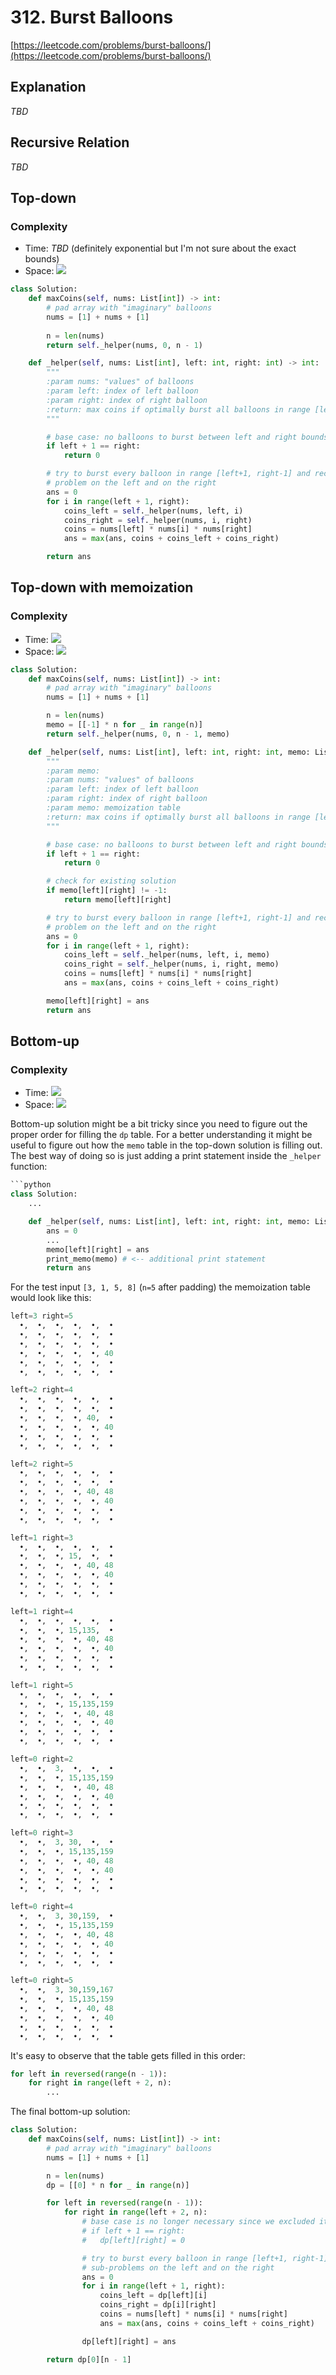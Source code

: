 # 312. Burst Balloons
[https://leetcode.com/problems/burst-balloons/](https://leetcode.com/problems/burst-balloons/)

## Explanation
_TBD_

## Recursive Relation
_TBD_

## Top-down
### Complexity
- Time: _TBD_ (definitely exponential but I'm not sure about the exact bounds)
- Space: <img src="https://render.githubusercontent.com/render/math?math=\mathcal{O}(n)">
```python
class Solution:
    def maxCoins(self, nums: List[int]) -> int:
        # pad array with "imaginary" balloons
        nums = [1] + nums + [1]
        
        n = len(nums)
        return self._helper(nums, 0, n - 1)

    def _helper(self, nums: List[int], left: int, right: int) -> int:
        """
        :param nums: "values" of balloons
        :param left: index of left balloon
        :param right: index of right balloon
        :return: max coins if optimally burst all balloons in range [left+1, right-1]
        """

        # base case: no balloons to burst between left and right bounds
        if left + 1 == right:
            return 0

        # try to burst every balloon in range [left+1, right-1] and recursively solve the
        # problem on the left and on the right
        ans = 0
        for i in range(left + 1, right):
            coins_left = self._helper(nums, left, i)
            coins_right = self._helper(nums, i, right)
            coins = nums[left] * nums[i] * nums[right]
            ans = max(ans, coins + coins_left + coins_right)

        return ans
```

## Top-down with memoization
### Complexity
- Time:  <img src="https://render.githubusercontent.com/render/math?math=\mathcal{O}(n^3)">
- Space: <img src="https://render.githubusercontent.com/render/math?math=\mathcal{O}(n^2)">

```python
class Solution:
    def maxCoins(self, nums: List[int]) -> int:
        # pad array with "imaginary" balloons
        nums = [1] + nums + [1]

        n = len(nums)
        memo = [[-1] * n for _ in range(n)]
        return self._helper(nums, 0, n - 1, memo)

    def _helper(self, nums: List[int], left: int, right: int, memo: List[List[int]]) -> int:
        """
        :param memo:
        :param nums: "values" of balloons
        :param left: index of left balloon
        :param right: index of right balloon
        :param memo: memoization table
        :return: max coins if optimally burst all balloons in range [left+1, right-1]
        """

        # base case: no balloons to burst between left and right bounds
        if left + 1 == right:
            return 0

        # check for existing solution
        if memo[left][right] != -1:
            return memo[left][right]

        # try to burst every balloon in range [left+1, right-1] and recursively solve the
        # problem on the left and on the right
        ans = 0
        for i in range(left + 1, right):
            coins_left = self._helper(nums, left, i, memo)
            coins_right = self._helper(nums, i, right, memo)
            coins = nums[left] * nums[i] * nums[right]
            ans = max(ans, coins + coins_left + coins_right)

        memo[left][right] = ans
        return ans
```

## Bottom-up
### Complexity
- Time:  <img src="https://render.githubusercontent.com/render/math?math=\mathcal{O}(n^3)">
- Space: <img src="https://render.githubusercontent.com/render/math?math=\mathcal{O}(n^2)">

Bottom-up solution might be a bit tricky since you need to figure out the proper order for filling the `dp` table. For a better understanding it might be useful to figure out how the `memo` table in the top-down solution is filling out. The best way of doing so is just adding a print statement inside the `_helper` function:
```python
```python
class Solution:
    ...

    def _helper(self, nums: List[int], left: int, right: int, memo: List[List[int]]) -> int:
        ans = 0
        ...
        memo[left][right] = ans
        print_memo(memo) # <-- additional print statement
        return ans
```
For the test input `[3, 1, 5, 8]` (`n=5` after padding) the memoization table would look like this:
```python
left=3 right=5
  •,  •,  •,  •,  •,  •
  •,  •,  •,  •,  •,  •
  •,  •,  •,  •,  •,  •
  •,  •,  •,  •,  •, 40
  •,  •,  •,  •,  •,  •
  •,  •,  •,  •,  •,  •

left=2 right=4
  •,  •,  •,  •,  •,  •
  •,  •,  •,  •,  •,  •
  •,  •,  •,  •, 40,  •
  •,  •,  •,  •,  •, 40
  •,  •,  •,  •,  •,  •
  •,  •,  •,  •,  •,  •

left=2 right=5
  •,  •,  •,  •,  •,  •
  •,  •,  •,  •,  •,  •
  •,  •,  •,  •, 40, 48
  •,  •,  •,  •,  •, 40
  •,  •,  •,  •,  •,  •
  •,  •,  •,  •,  •,  •

left=1 right=3
  •,  •,  •,  •,  •,  •
  •,  •,  •, 15,  •,  •
  •,  •,  •,  •, 40, 48
  •,  •,  •,  •,  •, 40
  •,  •,  •,  •,  •,  •
  •,  •,  •,  •,  •,  •

left=1 right=4
  •,  •,  •,  •,  •,  •
  •,  •,  •, 15,135,  •
  •,  •,  •,  •, 40, 48
  •,  •,  •,  •,  •, 40
  •,  •,  •,  •,  •,  •
  •,  •,  •,  •,  •,  •

left=1 right=5
  •,  •,  •,  •,  •,  •
  •,  •,  •, 15,135,159
  •,  •,  •,  •, 40, 48
  •,  •,  •,  •,  •, 40
  •,  •,  •,  •,  •,  •
  •,  •,  •,  •,  •,  •

left=0 right=2
  •,  •,  3,  •,  •,  •
  •,  •,  •, 15,135,159
  •,  •,  •,  •, 40, 48
  •,  •,  •,  •,  •, 40
  •,  •,  •,  •,  •,  •
  •,  •,  •,  •,  •,  •

left=0 right=3
  •,  •,  3, 30,  •,  •
  •,  •,  •, 15,135,159
  •,  •,  •,  •, 40, 48
  •,  •,  •,  •,  •, 40
  •,  •,  •,  •,  •,  •
  •,  •,  •,  •,  •,  •

left=0 right=4
  •,  •,  3, 30,159,  •
  •,  •,  •, 15,135,159
  •,  •,  •,  •, 40, 48
  •,  •,  •,  •,  •, 40
  •,  •,  •,  •,  •,  •
  •,  •,  •,  •,  •,  •

left=0 right=5
  •,  •,  3, 30,159,167
  •,  •,  •, 15,135,159
  •,  •,  •,  •, 40, 48
  •,  •,  •,  •,  •, 40
  •,  •,  •,  •,  •,  •
  •,  •,  •,  •,  •,  •
```
It's easy to observe that the table gets filled in this order:
```python
for left in reversed(range(n - 1)):
    for right in range(left + 2, n):
        ...
```
The final bottom-up solution:
```python
class Solution:
    def maxCoins(self, nums: List[int]) -> int:
        # pad array with "imaginary" balloons
        nums = [1] + nums + [1]

        n = len(nums)
        dp = [[0] * n for _ in range(n)]

        for left in reversed(range(n - 1)):
            for right in range(left + 2, n):
                # base case is no longer necessary since we excluded it by the boundary condition in the for loop
                # if left + 1 == right:
                #   dp[left][right] = 0

                # try to burst every balloon in range [left+1, right-1] and reuse the
                # sub-problems on the left and on the right
                ans = 0
                for i in range(left + 1, right):
                    coins_left = dp[left][i]
                    coins_right = dp[i][right]
                    coins = nums[left] * nums[i] * nums[right]
                    ans = max(ans, coins + coins_left + coins_right)

                dp[left][right] = ans

        return dp[0][n - 1]
```
